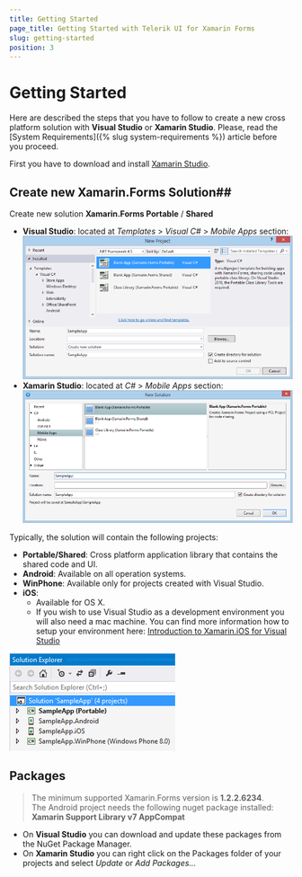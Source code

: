 ```yaml
---
title: Getting Started
page_title: Getting Started with Telerik UI for Xamarin Forms
slug: getting-started
position: 3
---
```

# Getting Started #

Here are described the steps that you have to follow to create a new cross platform solution with **Visual Studio** or **Xamarin Studio**. Please, read the [System Requirements]({% slug system-requirements %}) article before you proceed.

First you have to download and install [Xamarin Studio](http://xamarin.com/download).

## Create new Xamarin.Forms Solution##
Create new solution **Xamarin.Forms Portable** / **Shared**

* **Visual Studio**: located at *Templates* > *Visual C#* > *Mobile Apps* section:  
![Create new Xamarin.Forms solution](visual-studio-new-solution.png "Image")
* **Xamarin Studio**: located at *C#* > *Mobile Apps* section:  
![Create new Xamarin.Forms solution](xamarin-studio-new-solution.png "Image")  

Typically, the solution will contain the following projects:

* **Portable/Shared**: Cross platform application library that contains the shared code and UI.
* **Android**: Available on all operation systems.
* **WinPhone**: Available only for projects created with Visual Studio.
* **iOS**:
	* Available for OS X.
	* If you wish to use Visual Studio as a development environment you will also need a mac machine. You can find more information how to setup your environment here: [Introduction to Xamarin.iOS for Visual Studio](http://developer.xamarin.com/guides/ios/getting_started/installation/windows/introduction_to_xamarin_ios_for_visual_studio/)
	 
![Solution projects](visual-studio-solution-projects.png "Image")

## Packages ##
>The minimum supported Xamarin.Forms version is **1.2.2.6234**.  
>The Android project needs the following nuget package installed: **Xamarin Support Library v7 AppCompat**
  
* On **Visual Studio** you can download and update these packages from the NuGet Package Manager.  
* On **Xamarin Studio** you can right click on the Packages folder of your projects and select *Update* or *Add Packages...*
